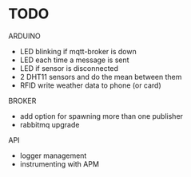 # TODO

ARDUINO

- LED blinking if mqtt-broker is down
- LED each time a message is sent
- LED if sensor is disconnected
- 2 DHT11 sensors and do the mean between them
- RFID write weather data to phone (or card)

BROKER

- add option for spawning more than one publisher
- rabbitmq upgrade

API

- logger management
- instrumenting with APM
